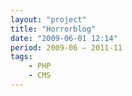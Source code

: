 ```yaml
---
layout: "project"
title: "Horrorblog"
date: "2009-06-01 12:14"
period: 2009-06 – 2011-11
tags:
    - PHP
    - CMS
---
```

<!--

Entwicklung modulares, high-performance Blog-System • Aufbau von Social Media Kanälen
• Redaktionelle Arbeit, Projektmanagement, Pressearbeit • Signi kante Performance-Optimierungen im Frontend-
wie Backend
• Entwicklung einer auf backbone.js und Baker basierenden
mobilen iPad App mit multimedialen Inhalten • Responsive Website für mobile Geräte

-->
